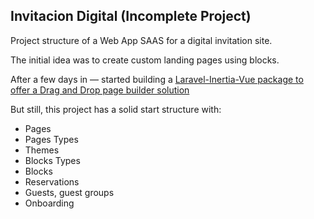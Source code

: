 ## Invitacion Digital (Incomplete Project)

Project structure of a Web App SAAS for a digital invitation site.

The initial idea was to create custom landing pages using blocks.

After a few days in — started building a [Laravel-Inertia-Vue package to offer a Drag and Drop page builder solution](https://github.com/cruzmediaorg/Inertia-Page-Block-Builder)

But still, this project has a solid start structure with:

- Pages
- Pages Types
- Themes
- Blocks Types
- Blocks
- Reservations
- Guests, guest groups
- Onboarding

